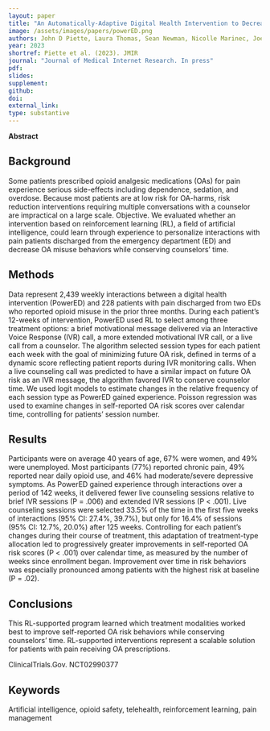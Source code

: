 ```yaml
---
layout: paper
title: "An Automatically-Adaptive Digital Health Intervention to Decrease Opioid-Related Risk While Conserving Counselor Time: Analysis of Treatment Decisions Based on Artificial Intelligence and Patient-Reported Risk Measures"
image: /assets/images/papers/powerED.png
authors: John D Piette, Laura Thomas, Sean Newman, Nicolle Marinec, Joel Krauss, Jenny Chen, Zhenke Wu, Amy SB Bohnert
year: 2023
shortref: Piette et al. (2023). JMIR
journal: "Journal of Medical Internet Research. In press"
pdf: 
slides: 
supplement:
github: 
doi: 
external_link: 
type: substantive
---
```


**Abstract**

## Background

Some patients prescribed opioid analgesic medications (OAs) for pain experience serious side-effects including dependence, sedation, and overdose. Because most patients are at low risk for OA-harms, risk reduction interventions requiring multiple conversations with a counselor are impractical on a large scale.
Objective. We evaluated whether an intervention based on reinforcement learning (RL), a field of artificial intelligence, could learn through experience to personalize interactions with pain patients discharged from the emergency department (ED) and decrease OA misuse behaviors while conserving counselors’ time.


## Methods

Data represent 2,439 weekly interactions between a digital health intervention (PowerED) and 228 patients with pain discharged from two EDs who reported opioid misuse in the prior three months. During each patient’s 12-weeks of intervention, PowerED used RL to select among three treatment options: a brief motivational message delivered via an Interactive Voice Response (IVR) call, a more extended motivational IVR call, or a live call from a counselor. The algorithm selected session types for each patient each week with the goal of minimizing future OA risk, defined in terms of a dynamic score reflecting patient reports during IVR monitoring calls. When a live counseling call was predicted to have a similar impact on future OA risk as an IVR message, the algorithm favored IVR to conserve counselor time. We used logit models to estimate changes in the relative frequency of each session type as PowerED gained experience. Poisson regression was used to examine changes in self-reported OA risk scores over calendar time, controlling for patients’ session number.


## Results 

Participants were on average 40 years of age, 67% were women, and 49% were unemployed. Most participants (77%) reported chronic pain, 49% reported near daily opioid use, and 46% had moderate/severe depressive symptoms. As PowerED gained experience through interactions over a period of 142 weeks, it delivered fewer live counseling sessions relative to brief IVR sessions (P = .006) and extended IVR sessions (P < .001). Live counseling sessions were selected 33.5% of the time in the first five weeks of interactions (95% CI: 27.4%, 39.7%), but only for 16.4% of sessions (95% CI: 12.7%, 20.0%) after 125 weeks. Controlling for each patient’s changes during their course of treatment, this adaptation of treatment-type allocation led to progressively greater improvements in self-reported OA risk scores (P < .001) over calendar time, as measured by the number of weeks since enrollment began. Improvement over time in risk behaviors was especially pronounced among patients with the highest risk at baseline (P = .02). 

## Conclusions 

This RL-supported program learned which treatment modalities worked best to improve self-reported OA risk behaviors while conserving counselors’ time. RL-supported interventions represent a scalable solution for patients with pain receiving OA prescriptions. 

ClinicalTrials.Gov. NCT02990377

## Keywords 

Artificial intelligence, opioid safety, telehealth, reinforcement learning, pain management

